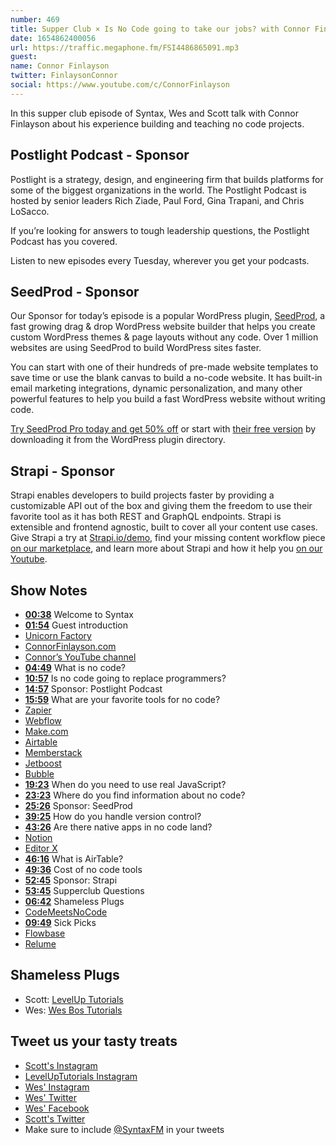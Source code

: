 ```yaml
---
number: 469
title: Supper Club × Is No Code going to take our jobs? with Connor Finlayson
date: 1654862400056
url: https://traffic.megaphone.fm/FSI4486865091.mp3
guest: 
name: Connor Finlayson
twitter: FinlaysonConnor
social: https://www.youtube.com/c/ConnorFinlayson
---
```


In this supper club episode of Syntax, Wes and Scott talk with Connor Finlayson about his experience building and teaching no code projects.

## Postlight Podcast - Sponsor

Postlight is a strategy, design, and engineering firm that builds platforms for some of the biggest organizations in the world. The Postlight Podcast is hosted by senior leaders Rich Ziade, Paul Ford, Gina Trapani, and Chris LoSacco.

If you’re looking for answers to tough leadership questions, the Postlight Podcast has you covered.

Listen to new episodes every Tuesday, wherever you get your podcasts.

## SeedProd - Sponsor

Our Sponsor for today’s episode is a popular WordPress plugin, [SeedProd](https://www.seedprod.com/), a fast growing drag & drop WordPress website builder that helps you create custom WordPress themes & page layouts without any code. Over 1 million websites are using SeedProd to build WordPress sites faster.

You can start with one of their hundreds of pre-made website templates to save time or use the blank canvas to build a no-code website. It has built-in email marketing integrations, dynamic personalization, and many other powerful features to help you build a fast WordPress website without writing code.

[Try SeedProd Pro today and get 50% off](https://www.seedprod.com/syntax/) or start with [their free version](https://wordpress.org/plugins/coming-soon/) by downloading it from the WordPress plugin directory.

## Strapi - Sponsor

Strapi enables developers to build projects faster by providing a customizable API out of the box and giving them the freedom to use their favorite tool as it has both REST and GraphQL endpoints. Strapi is extensible and frontend agnostic, built to cover all your content use cases. Give Strapi a try at [Strapi.io/demo](https://strapi.io/demo), find your missing content workflow piece [on our marketplace](https://market.strapi.io), and learn more about Strapi and how it help you [on our Youtube](https://www.youtube.com/c/Strapi).

## Show Notes

* **[00:38](#t=00:38)** Welcome to Syntax
* **[01:54](#t=01:54)** Guest introduction
* [Unicorn Factory](https://www.unicornfactory.ca)
* [ConnorFinlayson.com](https://www.connorfinlayson.com)
* [Connor’s YouTube channel](https://www.youtube.com/c/ConnorFinlayson)
* **[04:49](#t=04:49)** What is no code?
* **[10:57](#t=10:57)** Is no code going to replace programmers?
* **[14:57](#t=14:57)** Sponsor: Postlight Podcast
* **[15:59](#t=15:59)** What are your favorite tools for no code?
* [Zapier](https://zapier.com)
* [Webflow](https://webflow.com)
* [Make.com](https://www.make.com/en)
* [Airtable](https://airtable.com)
* [Memberstack](https://www.memberstack.com)
* [Jetboost](https://www.jetboost.io)
* [Bubble](https://bubble.io)
* **[19:23](#t=19:23)** When do you need to use real JavaScript?
* **[23:23](#t=23:23)** Where do you find information about no code?
* **[25:26](#t=25:26)** Sponsor: SeedProd
* **[39:25](#t=39:25)** How do you handle version control?
* **[43:26](#t=43:26)** Are there native apps in no code land?
* [Notion](https://www.notion.so)
* [Editor X](https://www.editorx.com)
* **[46:16](#t=46:16)** What is AirTable?
* **[49:36](#t=49:36)** Cost of no code tools
* **[52:45](#t=52:45)** Sponsor: Strapi
* **[53:45](#t=53:45)** Supperclub Questions
* **[06:42](#t=06:42)** Shameless Plugs
* [CodeMeetsNoCode](https://www.codemeetsnocode.com/?ref=connorfinlayson)
* **[09:49](#t=09:49)** Sick Picks
* [Flowbase](https://www.flowbase.co)
* [Relume](https://library.relume.io)

## Shameless Plugs

* Scott: [LevelUp Tutorials](https://leveluptutorials.com/tutorials/keystone-js/introduction)
* Wes: [Wes Bos Tutorials](https://wesbos.com/courses)

## Tweet us your tasty treats

* [Scott's Instagram](https://www.instagram.com/stolinski/)
* [LevelUpTutorials Instagram](https://www.instagram.com/LevelUpTutorials/)
* [Wes' Instagram](https://www.instagram.com/wesbos/)
* [Wes' Twitter](https://twitter.com/wesbos)
* [Wes' Facebook](https://www.facebook.com/wesbos.developer)
* [Scott's Twitter](https://twitter.com/stolinski)
* Make sure to include [@SyntaxFM](https://twitter.com/SyntaxFM) in your tweets
